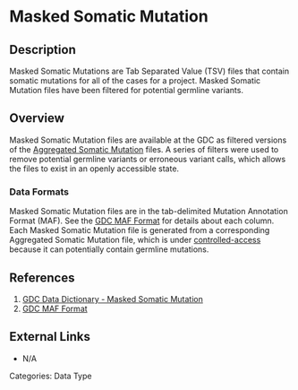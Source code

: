 # Masked Somatic Mutation #
## Description ##

Masked Somatic Mutations are Tab Separated Value (TSV) files that contain somatic mutations for all of the cases for a project. Masked Somatic Mutation files have been filtered for potential germline variants.  

## Overview ##

Masked Somatic Mutation files are available at the GDC as filtered versions of the [Aggregated Somatic Mutation](LINK) files.  A series of filters were used to remove potential germline variants or erroneous variant calls, which allows the files to exist in an
openly accessible state.    

### Data Formats ###

Masked Somatic Mutation files are in the tab-delimited Mutation Annotation Format (MAF). See the [GDC MAF Format](LINK) for details about each column. Each Masked Somatic Mutation file is generated from a corresponding Aggregated Somatic Mutation file, which is under [controlled-access](LINK) because it can potentially contain germline mutations.

## References ##
1. [GDC Data Dictionary - Masked Somatic Mutation](https://docs.gdc.cancer.gov/Data_Dictionary/viewer/#?view=table-definition-view&id=masked_somatic_mutation)
2. [GDC MAF Format](https://docs.gdc.cancer.gov/Data/File_Formats/MAF_Format/)

## External Links ##
* N/A

Categories: Data Type
